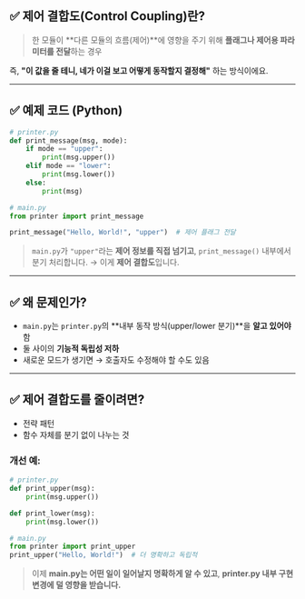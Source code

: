 
## ✅ 제어 결합도(Control Coupling)란?

> 한 모듈이 \*\*다른 모듈의 흐름(제어)\*\*에 영향을 주기 위해
> **플래그나 제어용 파라미터를 전달**하는 경우

즉, **"이 값을 줄 테니, 네가 이걸 보고 어떻게 동작할지 결정해"** 하는 방식이에요.

---

## ✅ 예제 코드 (Python)

```python
# printer.py
def print_message(msg, mode):
    if mode == "upper":
        print(msg.upper())
    elif mode == "lower":
        print(msg.lower())
    else:
        print(msg)
```

```python
# main.py
from printer import print_message

print_message("Hello, World!", "upper")  # 제어 플래그 전달
```

> `main.py`가 `"upper"`라는 **제어 정보를 직접 넘기고**,
> `print_message()` 내부에서 분기 처리합니다.
> → 이게 **제어 결합도**입니다.

---

## ✅ 왜 문제인가?

* `main.py`는 `printer.py`의 \*\*내부 동작 방식(upper/lower 분기)\*\*을 **알고 있어야** 함
* 둘 사이의 **기능적 독립성 저하**
* 새로운 모드가 생기면 → 호출자도 수정해야 할 수도 있음

---

## ✅ 제어 결합도를 줄이려면?
- 전략 패턴
- 함수 자체를 분기 없이 나누는 것

### 개선 예:

```python
# printer.py
def print_upper(msg):
    print(msg.upper())

def print_lower(msg):
    print(msg.lower())
```

```python
# main.py
from printer import print_upper
print_upper("Hello, World!")  # 더 명확하고 독립적
```

> 이제 **main.py는 어떤 일이 일어날지 명확하게 알 수 있고**,
> **printer.py 내부 구현 변경에 덜 영향을 받습니다.**

